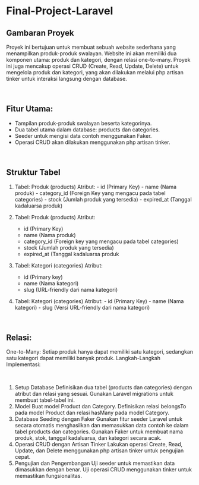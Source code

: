# Final-Project-Laravel



## Gambaran Proyek
Proyek ini bertujuan untuk membuat sebuah website sederhana yang menampilkan produk-produk swalayan. Website ini akan memiliki dua komponen utama: produk dan kategori, 
dengan relasi one-to-many. Proyek ini juga mencakup operasi CRUD (Create, Read, Update, Delete) untuk mengelola produk dan kategori, yang akan dilakukan melalui php artisan 
tinker untuk interaksi langsung dengan database.

<br>

## Fitur Utama:
- Tampilan produk-produk swalayan beserta kategorinya.
- Dua tabel utama dalam database: products dan categories.
- Seeder untuk mengisi data contoh menggunakan Faker.
- Operasi CRUD akan dilakukan menggunakan php artisan tinker.

<br>

## Struktur Tabel
  1. Tabel: Produk (products)
    Atribut:
    - id (Primary Key)
    - name (Nama produk)
    - category_id (Foreign Key yang mengacu pada tabel categories)
    - stock (Jumlah produk yang tersedia)
    - expired_at (Tanggal kadaluarsa produk)

1. Tabel: Produk (products)
   Atribut:
   - id (Primary Key)
   - name (Nama produk)
   - category_id (Foreign key yang mengacu pada tabel categories)
   - stock (Jumlah produk yang tersedia)
   - expired_at (Tanggal kadaluarsa produk
     
2. Tabel: Kategori (categories)
   Atribut:
   - id (Primary key)
   - name (Nama kategori)
   - slug (URL-friendly dari nama kategori)

  
     
  4. Tabel: Kategori (categories)
    Atribut:
    - id (Primary Key)
    - name (Nama kategori)
    - slug (Versi URL-friendly dari nama kategori)

<br>
     
## Relasi:
One-to-Many: Setiap produk hanya dapat memiliki satu kategori, sedangkan satu kategori dapat memiliki banyak produk.
Langkah-Langkah Implementasi:

<br>


1. Setup Database
Definisikan dua tabel (products dan categories) dengan atribut dan relasi yang sesuai.
Gunakan Laravel migrations untuk membuat tabel-tabel ini.
2. Model
Buat model Product dan Category.
Definisikan relasi belongsTo pada model Product dan relasi hasMany pada model Category.
3. Database Seeding dengan Faker
Gunakan fitur seeder Laravel untuk secara otomatis menghasilkan dan memasukkan data contoh ke dalam tabel products dan categories.
Gunakan Faker untuk membuat nama produk, stok, tanggal kadaluarsa, dan kategori secara acak.
4. Operasi CRUD dengan Artisan Tinker
Lakukan operasi Create, Read, Update, dan Delete menggunakan php artisan tinker untuk pengujian cepat.
5. Pengujian dan Pengembangan
Uji seeder untuk memastikan data dimasukkan dengan benar.
Uji operasi CRUD menggunakan tinker untuk memastikan fungsionalitas.

